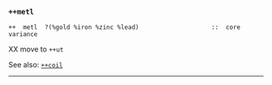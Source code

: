 ### `++metl`

    ++  metl  ?(%gold %iron %zinc %lead)                    ::  core variance

XX move to `++ut`

See also: [`++coil`]()



***
